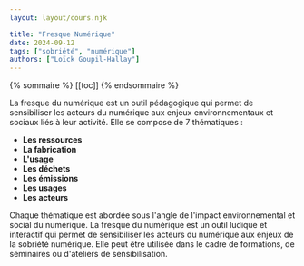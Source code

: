 ```yaml
---
layout: layout/cours.njk

title: "Fresque Numérique"
date: 2024-09-12
tags: ["sobriété", "numérique"]
authors: ["Loïck Goupil-Hallay"]
---
```


{% sommaire %}
[[toc]]
{% endsommaire %}

La fresque du numérique est un outil pédagogique qui permet de sensibiliser les acteurs du numérique aux enjeux environnementaux et sociaux liés à leur activité. Elle se compose de 7 thématiques :
- **Les ressources**
- **La fabrication**
- **L'usage**
- **Les déchets**
- **Les émissions**
- **Les usages**
- **Les acteurs**

Chaque thématique est abordée sous l'angle de l'impact environnemental et social du numérique. La fresque du numérique est un outil ludique et interactif qui permet de sensibiliser les acteurs du numérique aux enjeux de la sobriété numérique. Elle peut être utilisée dans le cadre de formations, de séminaires ou d'ateliers de sensibilisation.
